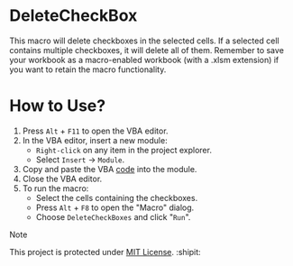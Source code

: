# DeleteCheckBox
This macro will delete checkboxes in the selected cells. If a selected cell contains multiple checkboxes, it will delete all of them.  Remember to save your workbook as a macro-enabled workbook (with a .xlsm extension) if you want to retain the macro functionality.

# How to Use?
1. Press `Alt` + `F11` to open the VBA editor.
2. In the VBA editor, insert a new module:
     - `Right-click` on any item in the project explorer.
     - Select `Insert` -> `Module`.
3. Copy and paste the VBA [code](DeleteCheckBox.vba) into the module.
4. Close the VBA editor.
5. To run the macro:
    - Select the cells containing the checkboxes.
    - Press `Alt` + `F8` to open the "Macro" dialog.
    - Choose `DeleteCheckBoxes` and click "`Run`".
  
>[!NOTE]
>This project is protected under [MIT License](LICENSE). :shipit:
